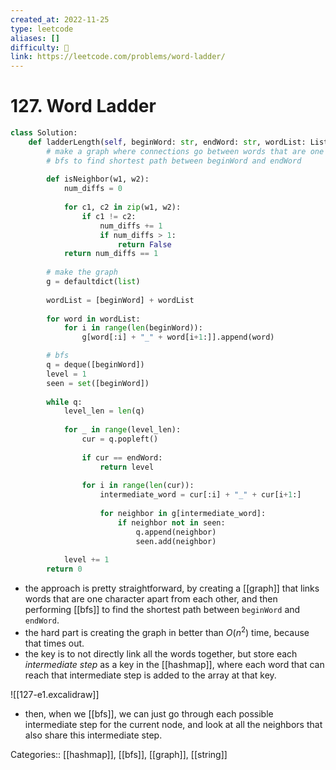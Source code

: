 ```yaml
---
created_at: 2022-11-25
type: leetcode
aliases: []
difficulty: 🔴
link: https://leetcode.com/problems/word-ladder/
---
```


# 127. Word Ladder

```python
class Solution:
    def ladderLength(self, beginWord: str, endWord: str, wordList: List[str]) -> int:
        # make a graph where connections go between words that are one change apart
        # bfs to find shortest path between beginWord and endWord
        
        def isNeighbor(w1, w2):
            num_diffs = 0
            
            for c1, c2 in zip(w1, w2):
                if c1 != c2:
                    num_diffs += 1
                    if num_diffs > 1:
                        return False
            return num_diffs == 1
        
        # make the graph
        g = defaultdict(list)
        
        wordList = [beginWord] + wordList
        
        for word in wordList:
            for i in range(len(beginWord)):
                g[word[:i] + "_" + word[i+1:]].append(word)

        # bfs
        q = deque([beginWord])
        level = 1
        seen = set([beginWord])
        
        while q:
            level_len = len(q)
            
            for _ in range(level_len):
                cur = q.popleft()
                
                if cur == endWord:
                    return level
                
                for i in range(len(cur)):
                    intermediate_word = cur[:i] + "_" + cur[i+1:]
                    
                    for neighbor in g[intermediate_word]:
                        if neighbor not in seen:
                            q.append(neighbor)
                            seen.add(neighbor)
            
            level += 1
        return 0
```

- the approach is pretty straightforward, by creating a [[graph]] that links words that are one character apart from each other, and then performing [[bfs]] to find the shortest path between `beginWord` and `endWord`.
- the hard part is creating the graph in better than $O(n^2)$ time, because that times out.
- the key is to not directly link all the words together, but store each *intermediate step* as a key in the [[hashmap]], where each word that can reach that intermediate step is added to the array at that key.

![[127-e1.excalidraw]]

- then, when we [[bfs]], we can just go through each possible intermediate step for the current node, and look at all the neighbors that also share this intermediate step.

Categories:: [[hashmap]], [[bfs]], [[graph]], [[string]]
